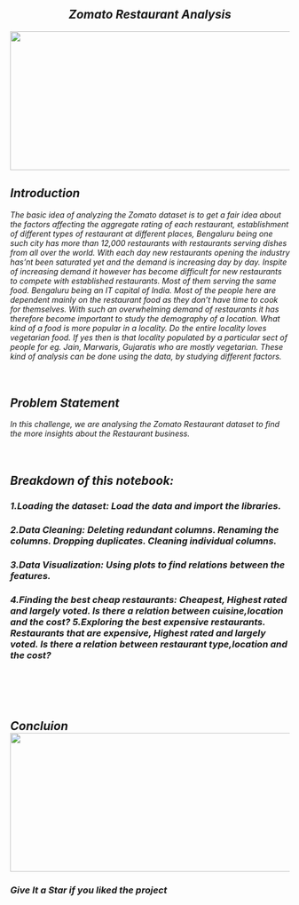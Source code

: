<div align="center"><h2><i>Zomato Restaurant Analysis</i></h2></center></div>
<div align="center"> <img src="main.jpg" width="600" height="250"> </center> </div>
<i>
<h2><i>Introduction </i></h2>
<p> The basic idea of analyzing the Zomato dataset is to get a fair idea about the factors affecting the aggregate rating of each restaurant, establishment of different types of restaurant at different places, Bengaluru being one such city has more than 12,000 restaurants with restaurants serving dishes from all over the world. With each day new restaurants opening the industry has’nt been saturated yet and the demand is increasing day by day. Inspite of increasing demand it however has become difficult for new restaurants to compete with established restaurants. Most of them serving the same food. Bengaluru being an IT capital of India. Most of the people here are dependent mainly on the restaurant food as they don’t have time to cook for themselves. With such an overwhelming demand of restaurants it has therefore become important to study the demography of a location. What kind of a food is more popular in a locality. Do the entire locality loves vegetarian food. If yes then is that locality populated by a particular sect of people for eg. Jain, Marwaris, Gujaratis who are mostly vegetarian. These kind of analysis can be done using the data, by studying different factors.

<br>
<br>
<br>

  <h2> Problem Statement </h2>

<p> In this challenge, we are analysing the Zomato Restaurant dataset to find the more insights about the Restaurant business.
<br> <br> <br>

  
  <h2> Breakdown of this notebook: </h2>

<h3>1.Loading the dataset: Load the data and import the libraries.
  <br>

<h3>2.Data Cleaning:
Deleting redundant columns.
Renaming the columns.
Dropping duplicates.
Cleaning individual columns.
<br>
  
  <h3>3.Data Visualization: Using plots to find relations between the features.
<br>
<h3> 4.Finding the best cheap restaurants:
Cheapest, Highest rated and largely voted.
Is there a relation between cuisine,location and the cost?
5.Exploring the best expensive restaurants.
Restaurants that are expensive, Highest rated and largely voted.
Is there a relation between restaurant type,location and the cost?

<br> <br> <br>
  

<h2>Concluion
  <div align="center"> <img src="Screenshot (1).jpg" width="600" height="250"> </center> </div>




### Give It a Star if you liked the project 
